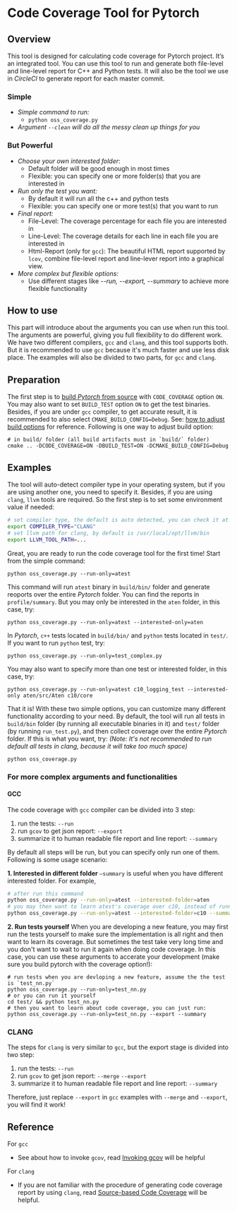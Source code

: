 # Code Coverage Tool for Pytorch

## Overview

This tool is designed for calculating code coverage for Pytorch project.
It’s an integrated tool. You can use this tool to run and generate both file-level and line-level report for C++ and Python tests. It will also be the tool we use in _CircleCI_ to generate report for each master commit.

### Simple

- _Simple command to run:_
  - `python oss_coverage.py `
- _Argument `--clean` will do all the messy clean up things for you_

### But Powerful

- _Choose your own interested folder_:
  - Default folder will be good enough in most times
  - Flexible: you can specify one or more folder(s) that you are interested in
- _Run only the test you want:_
  - By default it will run all the c++ and python tests
  - Flexible: you can specify one or more test(s) that you want to run
- _Final report:_
  - File-Level: The coverage percentage for each file you are interested in
  - Line-Level: The coverage details for each line in each file you are interested in
  - Html-Report (only for `gcc`): The beautiful HTML report supported by `lcov`, combine file-level report and line-lever report into a graphical view.
- _More complex but flexible options:_
  - Use different stages like _--run, --export, --summary_ to achieve more flexible functionality

## How to use

This part will introduce about the arguments you can use when run this tool. The arguments are powerful, giving you full flexibility to do different work.
We have two different compilers, `gcc` and `clang`, and this tool supports both. But it is recommended to use `gcc` because it's much faster and use less disk place. The examples will also be divided to two parts, for `gcc` and `clang`.

## Preparation

The first step is to [build _Pytorch_ from source](https://github.com/pytorch/pytorch#from-source) with `CODE_COVERAGE` option `ON`. You may also want to set `BUILD_TEST` option `ON` to get the test binaries. Besides, if you are under `gcc` compiler, to get accurate result, it is recommended to also select `CMAKE_BUILD_CONFIG=Debug`.
See: [how to adjust build options](https://github.com/pytorch/pytorch#adjust-build-options-optional) for reference. Following is one way to adjust build option:

```
# in build/ folder (all build artifacts must in `build/` folder)
cmake .. -DCODE_COVERAGE=ON -DBUILD_TEST=ON -DCMAKE_BUILD_CONFIG=Debug
```

## Examples

The tool will auto-detect compiler type in your operating system, but if you are using another one, you need to specify it. Besides, if you are using `clang`, `llvm` tools are required. So the first step is to set some environment value if needed:

```bash
# set compiler type, the default is auto detected, you can check it at the start of log.txt
export COMPILER_TYPE="CLANG"
# set llvm path for clang, by default is /usr/local/opt/llvm/bin
export LLVM_TOOL_PATH=...
```

Great, you are ready to run the code coverage tool for the first time! Start from the simple command:

```
python oss_coverage.py --run-only=atest
```

This command will run `atest` binary in `build/bin/` folder and generate reoports over the entire _Pytorch_ folder. You can find the reports in `profile/summary`. But you may only be interested in the `aten` folder, in this case, try:

```
python oss_coverage.py --run-only=atest --interested-only=aten
```

In _Pytorch_, `c++` tests located in `build/bin/` and `python` tests located in `test/`. If you want to run `python` test, try:

```
python oss_coverage.py --run-only=test_complex.py
```

You may also want to specify more than one test or interested folder, in this case, try:

```
python oss_coverage.py --run-only=atest c10_logging_test --interested-only aten/src/Aten c10/core
```

That it is! With these two simple options, you can customize many different functionality according to your need.
By default, the tool will run all tests in `build/bin` folder (by running all executable binaries in it) and `test/` folder (by running `run_test.py`), and then collect coverage over the entire _Pytorch_ folder. If this is what you want, try:
_(Note: It's not recommended to run default all tests in clang, because it will take too much space)_

```bash
python oss_coverage.py
```

### For more complex arguments and functionalities

#### GCC

The code coverage with `gcc` compiler can be divided into 3 step:

1. run the tests: `--run`
2. run `gcov` to get json report: `--export`
3. summarize it to human readable file report and line report: `--summary`

By default all steps will be run, but you can specify only run one of them. Following is some usage scenario:

**1. Interested in different folder**
`—summary` is useful when you have different interested folder. For example,

```bash
# after run this command
python oss_coverage.py --run-only=atest --interested-folder=aten
# you may then want to learn atest's coverage over c10, instead of running the test again, you can:
python oss_coverage.py --run-only=atest --interested-folder=c10 --summary
```

**2. Run tests yourself**
When you are developing a new feature, you may first run the tests yourself to make sure the implementation is all right and then want to learn its coverage. But sometimes the test take very long time and you don't want to wait to run it again when doing code coverage. In this case, you can use these arguments to accerate your development (make sure you build pytorch with the coverage option!):

```
# run tests when you are devloping a new feature, assume the the test is `test_nn.py`
python oss_coverage.py --run-only=test_nn.py
# or you can run it yourself
cd test/ && python test_nn.py
# then you want to learn about code coverage, you can just run:
python oss_coverage.py --run-only=test_nn.py --export --summary
```

### CLANG

The steps for `clang` is very similar to `gcc`, but the export stage is divided into two step:

1. run the tests: `--run`
2. run `gcov` to get json report: `--merge` `--export`
3. summarize it to human readable file report and line report: `--summary`

Therefore, just replace `--export` in `gcc` examples with `--merge` and `--export`, you will find it work!

## Reference

For `gcc`

- See about how to invoke `gcov`, read [Invoking gcov](https://gcc.gnu.org/onlinedocs/gcc/Invoking-Gcov.html#Invoking-Gcov) will be helpful

For `clang`

- If you are not familiar with the procedure of generating code coverage report by using `clang`, read [Source-based Code Coverage](https://clang.llvm.org/docs/SourceBasedCodeCoverage.html) will be helpful.
